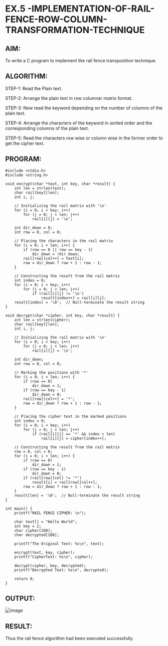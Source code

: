 # EX.5 -IMPLEMENTATION-OF-RAIL-FENCE-ROW-COLUMN-TRANSFORMATION-TECHNIQUE

## AIM:
  To write a C program to implement the rail fence transposition technique.
  
## ALGORITHM:

STEP-1: Read the Plain text.

STEP-2: Arrange the plain text in row columnar matrix format.

STEP-3: Now read the keyword depending on the number of columns of the plain text.

STEP-4: Arrange the characters of the keyword in sorted order and the corresponding columns of the plain text.

STEP-5: Read the characters row wise or column wise in the former order to get the cipher text.

## PROGRAM:
```
#include <stdio.h>
#include <string.h>

void encrypt(char *text, int key, char *result) {
    int len = strlen(text);
    char rail[key][len];
    int i, j;
    
    // Initializing the rail matrix with '\n'
    for (i = 0; i < key; i++)
        for (j = 0; j < len; j++)
            rail[i][j] = '\n';

    int dir_down = 0;
    int row = 0, col = 0;

    // Placing the characters in the rail matrix
    for (i = 0; i < len; i++) {
        if (row == 0 || row == key - 1)
            dir_down = !dir_down;
        rail[row][col++] = text[i];
        row = dir_down ? row + 1 : row - 1;
    }

    // Constructing the result from the rail matrix
    int index = 0;
    for (i = 0; i < key; i++)
        for (j = 0; j < len; j++)
            if (rail[i][j] != '\n')
                result[index++] = rail[i][j];
    result[index] = '\0';  // Null-terminate the result string
}

void decrypt(char *cipher, int key, char *result) {
    int len = strlen(cipher);
    char rail[key][len];
    int i, j;

    // Initializing the rail matrix with '\n'
    for (i = 0; i < key; i++)
        for (j = 0; j < len; j++)
            rail[i][j] = '\n';

    int dir_down;
    int row = 0, col = 0;

    // Marking the positions with '*'
    for (i = 0; i < len; i++) {
        if (row == 0)
            dir_down = 1;
        if (row == key - 1)
            dir_down = 0;
        rail[row][col++] = '*';
        row = dir_down ? row + 1 : row - 1;
    }

    // Placing the cipher text in the marked positions
    int index = 0;
    for (i = 0; i < key; i++)
        for (j = 0; j < len; j++)
            if (rail[i][j] == '*' && index < len)
                rail[i][j] = cipher[index++];

    // Constructing the result from the rail matrix
    row = 0, col = 0;
    for (i = 0; i < len; i++) {
        if (row == 0)
            dir_down = 1;
        if (row == key - 1)
            dir_down = 0;
        if (rail[row][col] != '*')
            result[i] = rail[row][col++];
        row = dir_down ? row + 1 : row - 1;
    }
    result[len] = '\0';  // Null-terminate the result string
}

int main() {
    printf("RAIL FENCE CIPHER: \n");

    char text[] = "Hello World";
    int key = 2;
    char cipher[100];
    char decrypted[100];

    printf("The Original Text: %s\n", text);

    encrypt(text, key, cipher);
    printf("CipherText: %s\n", cipher);

    decrypt(cipher, key, decrypted);
    printf("Decrypted Text: %s\n", decrypted);

    return 0;
}

```



## OUTPUT:

![image](https://github.com/user-attachments/assets/fa9d2dee-432c-4673-bc7e-4bbc03df5b8b)


## RESULT:
  Thus the rail fence algorithm had been executed successfully.
